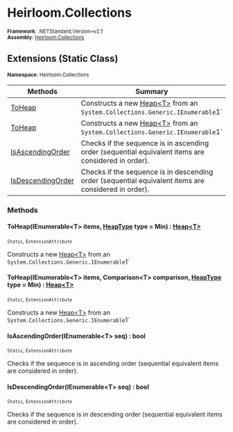 # Heirloom.Collections

<small>**Framework**: .NETStandard,Version=v2.1</small>  
<small>**Assembly**: [Heirloom.Collections](../Heirloom.Collections/Heirloom.Collections.md)</small>  

## Extensions (Static Class)
<small>**Namespace**: Heirloom.Collections</sub></small>  

| Methods                              | Summary                                                                                                         |
|--------------------------------------|-----------------------------------------------------------------------------------------------------------------|
| [ToHeap<T>](#TOH22AF631)             | Constructs a new [Heap\<T>](Heirloom.Collections.Heap[T].md) from an `System.Collections.Generic.IEnumerable`1` |
| [ToHeap<T>](#TOH22AF631)             | Constructs a new [Heap\<T>](Heirloom.Collections.Heap[T].md) from an `System.Collections.Generic.IEnumerable`1` |
| [IsAscendingOrder<T>](#ISA91DF567E)  | Checks if the sequence is in ascending order (sequential equivalent items are considered in order).             |
| [IsDescendingOrder<T>](#ISDDCEC97D2) | Checks if the sequence is in descending order (sequential equivalent items are considered in order).            |

### Methods

#### <a name="TOHC6F435F2"></a>ToHeap<T>(IEnumerable\<T> items, [HeapType](Heirloom.Collections.HeapType.md) type = Min) : [Heap\<T>](Heirloom.Collections.Heap[T].md)
<small>`Static`, `ExtensionAttribute`</small>

Constructs a new [Heap\<T>](Heirloom.Collections.Heap[T].md) from an `System.Collections.Generic.IEnumerable`1`


#### <a name="TOH85477C02"></a>ToHeap<T>(IEnumerable\<T> items, Comparison\<T> comparison, [HeapType](Heirloom.Collections.HeapType.md) type = Min) : [Heap\<T>](Heirloom.Collections.Heap[T].md)
<small>`Static`, `ExtensionAttribute`</small>

Constructs a new [Heap\<T>](Heirloom.Collections.Heap[T].md) from an `System.Collections.Generic.IEnumerable`1`


#### <a name="ISA1C30EC9B"></a>IsAscendingOrder<T>(IEnumerable\<T> seq) : bool
<small>`Static`, `ExtensionAttribute`</small>

Checks if the sequence is in ascending order (sequential equivalent items are considered in order).


#### <a name="ISDD260EDD7"></a>IsDescendingOrder<T>(IEnumerable\<T> seq) : bool
<small>`Static`, `ExtensionAttribute`</small>

Checks if the sequence is in descending order (sequential equivalent items are considered in order).


